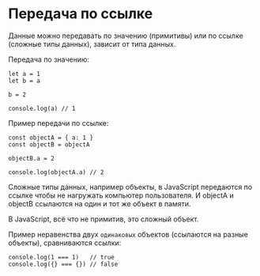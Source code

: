 # Передача по ссылке
Данные можно передавать по значению (примитивы) или по ссылке (сложные типы данных), зависит от типа данных.

Передача по значению:

    let a = 1
    let b = a

    b = 2

    console.log(a) // 1

Пример передачи по ссылке:

    const objectA = { a: 1 }
    const objectB = objectA

    objectB.a = 2

    console.log(objectA.a) // 2

Сложные типы данных, например объекты, в JavaScript передаются по ссылке чтобы не нагружать компьютер пользователя. И objectA и objectB ссылаются на один и тот же объект в памяти.

В JavaScript, всё что не примитив, это сложный объект.

Пример неравенства двух `одинаковых` объектов (ссылаются на разные объекты), сравниваются ссылки:

    console.log(1 === 1)   // true
    console.log({} === {}) // false
